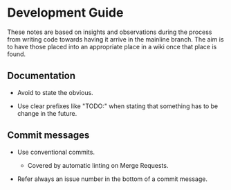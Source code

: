 
# Development Guide

These notes are based on insights and observations during the process from
writing code towards having it arrive in the mainline branch. The aim is to have
those placed into an appropriate place in a wiki once that place is found.

## Documentation

- Avoid to state the obvious.

- Use clear prefixes like "TODO:" when stating that something has to be change
  in the future.

## Commit messages

- Use conventional commits.
  - Covered by automatic linting on Merge Requests.

- Refer always an issue number in the bottom of a commit message.

